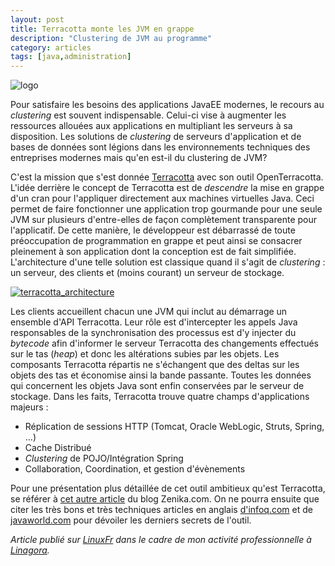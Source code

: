 ```yaml
---
layout: post
title: Terracotta monte les JVM en grappe
description: "Clustering de JVM au programme"
category: articles
tags: [java,administration]
---
```


![logo](http://08000linux.com/blogs/files/2009/11/logo.png)

Pour satisfaire les besoins des applications JavaEE modernes, le recours au *clustering* est souvent indispensable. Celui-ci vise à augmenter les ressources allouées aux applications en multipliant les serveurs à sa disposition. Les solutions de *clustering* de serveurs d'application et de bases de données sont légions dans les environnements techniques des entreprises modernes mais qu'en est-il du clustering de JVM?

C'est la mission que s'est donnée [Terracotta](http://www.terracotta.org/) avec son outil OpenTerracotta. L'idée derrière le concept de Terracotta est de *descendre* la mise en grappe d'un cran pour l'appliquer directement aux machines virtuelles Java. Ceci permet de faire fonctionner une application trop gourmande pour une seule JVM sur plusieurs d'entre-elles de façon complètement transparente pour l'applicatif. De cette manière, le développeur est débarrassé de toute préoccupation de programmation en grappe et peut ainsi se consacrer pleinement à son application dont la conception est de fait simplifiée.
 L'architecture d'une telle solution est classique quand il s'agit de *clustering* : un serveur, des clients et (moins courant) un serveur de stockage.

[![terracotta\_architecture](http://08000linux.com/blogs/files/2009/11/terracotta_architecture.png)](http://08000linux.com/blogs/files/2009/11/terracotta_architecture.png)

Les clients accueillent chacun une JVM qui inclut au démarrage un ensemble d'API Terracotta. Leur rôle est d'intercepter les appels Java responsables de la synchronisation des processus est d'y injecter du *bytecode* afin d'informer le serveur Terracotta des changements effectués sur le tas (*heap*) et donc les altérations subies par les objets. Les composants Terracotta répartis ne s'échangent que des deltas sur les objets des tas et économise ainsi la bande passante. Toutes les données qui concernent les objets Java sont enfin conservées par le serveur de stockage. Dans les faits, Terracotta trouve quatre champs d'applications majeurs :

-   Réplication de sessions HTTP (Tomcat, Oracle WebLogic, Struts, Spring, ...)
-   Cache Distribué
-   *Clustering* de POJO/Intégration Spring
-   Collaboration, Coordination, et gestion d'évènements

Pour une présentation plus détaillée de cet outil ambitieux qu'est Terracotta, se référer à [cet autre article](http://blog.zenika.com/index.php?post/2009/05/05/Présentation-de-Terracotta2) du blog Zenika.com. On ne pourra ensuite que citer les très bons et très techniques articles en anglais [d'infoq.com](http://www.infoq.com/articles/open-terracotta-intro) et de [javaworld.com](http://www.javaworld.com/javaworld/jw-01-2009/jw-01-osjp-terracotta.html) pour dévoiler les derniers secrets de l'outil.

*Article publié sur [LinuxFr](http://linuxfr.org/~galaux) dans le cadre de mon activité professionnelle à [Linagora](http://linagora.com/).*

